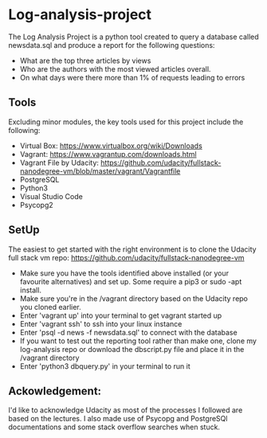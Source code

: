 # Log-analysis-project

The Log Analysis Project is a python tool created to query a database called newsdata.sql and produce a report for the following questions:
- What are the top three articles by views
- Who are the authors with the most viewed articles overall.
- On what days were there more than 1% of requests leading to errors

## Tools
Excluding minor modules, the key tools used for this project include the following:
- Virtual Box: https://www.virtualbox.org/wiki/Downloads
- Vagrant: https://www.vagrantup.com/downloads.html 
- Vagrant File by Udacity: https://github.com/udacity/fullstack-nanodegree-vm/blob/master/vagrant/Vagrantfile
- PostgreSQL
- Python3
- Visual Studio Code
- Psycopg2

## SetUp
The easiest to get started with the right environment is to clone the Udacity full stack vm repo: https://github.com/udacity/fullstack-nanodegree-vm 
- Make sure you have the tools identified above installed (or your favourite alternatives) and set up. Some require a pip3 or sudo -apt install.  
- Make sure you're in the /vagrant directory based on the Udacity repo you cloned earlier. 
- Enter 'vagrant up' into your terminal to get vagrant started up
- Enter 'vagrant ssh' to ssh into your linux instance
- Enter 'psql -d news -f newsdata.sql' to connect with the database
- If you want to test out the reporting tool rather than make one, clone my log-analysis repo or download the dbscript.py file and place it in the /vagrant directory
- Enter 'python3 dbquery.py' in your terminal to run it

## Ackowledgement:

I'd like to acknowledge Udacity as most of the processes I followed are based on the lectures. I also made use of Psycopg and PostgreSQl documentations and some stack overflow searches when stuck.   

